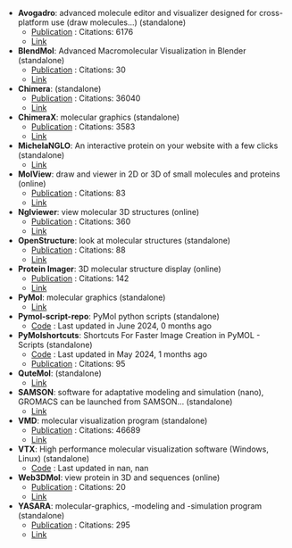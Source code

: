 - **Avogadro**: advanced molecule editor and visualizer designed for cross-platform use (draw molecules...) (standalone)
	- [Publication](https://doi.org/10.1186/1758-2946-4-17) : Citations: 6176
	- [Link](https://avogadro.cc/)
- **BlendMol**: Advanced Macromolecular Visualization in Blender (standalone)
	- [Publication](https://doi.org/10.1093/bioinformatics/bty968) : Citations: 30
	- [Link](http://durrantlab.com/blendmol/)
- **Chimera**: (standalone)
	- [Publication](https://doi.org/10.1002/jcc.20084) : Citations: 36040
	- [Link](https://www.cgl.ucsf.edu/chimera/)
- **ChimeraX**: molecular graphics (standalone)
	- [Publication](https://doi.org/10.1002/pro.3235) : Citations: 3583
	- [Link](https://www.cgl.ucsf.edu/chimerax/)
- **MichelaNGLO**: An interactive protein on your website with a few clicks (standalone)
	- [Link](https://michelanglo.sgc.ox.ac.uk/)
- **MolView**: draw and viewer in 2D or 3D of small molecules and proteins (online)
	- [Publication](https://doi.org/10.1016/0263-7855(94)00019-O) : Citations: 83
	- [Link](http://molview.org/)
- **Nglviewer**: view molecular 3D structures (online)
	- [Publication](https://doi.org/10.1093/nar/gkv402) : Citations: 360
	- [Link](http://nglviewer.org/ngl/)
- **OpenStructure**: look at molecular structures (standalone)
	- [Publication](https://doi.org/10.1107%2FS0907444913007051) : Citations: 88
	- [Link](http://www.openstructure.org/)
- **Protein Imager**: 3D molecular structure display (online)
	- [Publication](https://doi.org/10.1093/bioinformatics/btaa009) : Citations: 142
	- [Link](https://3dproteinimaging.com/protein-imager/)
- **PyMol**: molecular graphics (standalone)
	- [Link](https://www.pymol.org/)
- **Pymol-script-repo**: PyMol python scripts (standalone)
	- [Code](https://github.com/Pymol-Scripts/Pymol-script-repo) : Last updated in June 2024, 0 months ago
- **PyMolshortcuts**: Shortcuts For Faster Image Creation in PyMOL - Scripts (standalone)
	- [Code](https://github.com/MooersLab/pymolshortcuts) : Last updated in May 2024, 1 months ago
	- [Publication](https://doi.org/10.1002/pro.3781) : Citations: 95
- **QuteMol**: (standalone)
	- [Link](http://qutemol.sourceforge.net/)
- **SAMSON**: software for adaptative modeling and simulation (nano), GROMACS can be launched from SAMSON... (standalone)
	- [Link](https://www.samson-connect.net/app/main?execution=e1s1)
- **VMD**: molecular visualization program (standalone)
	- [Publication](https://doi.org/10.1016/0263-7855(96)00018-5) : Citations: 46689
	- [Link](http://www.ks.uiuc.edu/Research/vmd/)
- **VTX**: High performance molecular visualization software (Windows, Linux) (standalone)
	- [Code](https://gitlab.com/VTX_mol/VTX) : Last updated in nan, nan
- **Web3DMol**: view protein in 3D and sequences (online)
	- [Publication](https://doi.org/10.1093/nar/gkx383) : Citations: 20
	- [Link](http://web3dmol.net/)
- **YASARA**: molecular-graphics, -modeling and -simulation program (standalone)
	- [Publication](https://doi.org/10.1007/978-1-4939-7366-8_4) : Citations: 295
	- [Link](http://www.yasara.org/)
